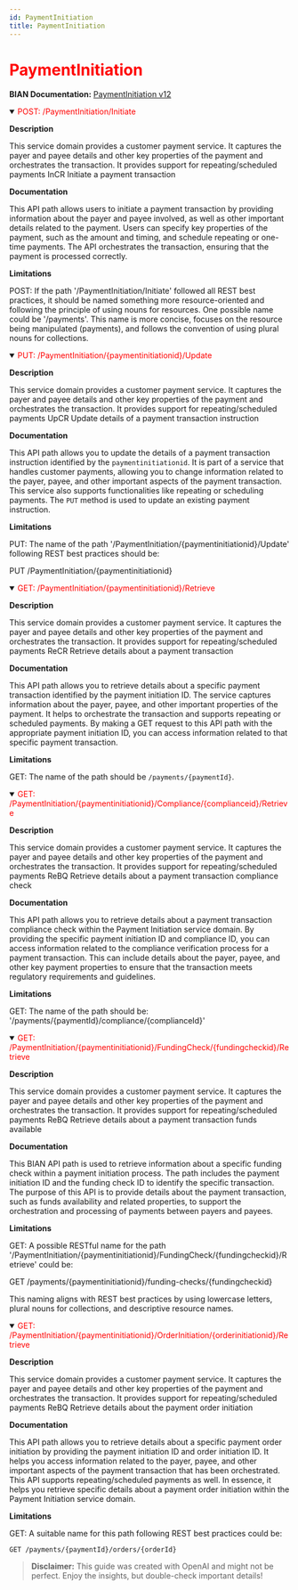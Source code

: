 ```yaml
---
id: PaymentInitiation
title: PaymentInitiation
---
```


<h1 style='color:red;'>PaymentInitiation</h1>

**BIAN Documentation:** [PaymentInitiation v12](https://app.swaggerhub.com/apis/BIAN-3/PaymentInitiation/12.0.0)

<details open>
  <summary><span style='color:red;'>POST: /PaymentInitiation/Initiate</span></summary>

  **Description**

  This service domain provides a customer payment service. It captures the payer and payee details and other key properties of the payment and orchestrates the transaction. It provides support for repeating/scheduled payments InCR Initiate a payment transaction

  **Documentation**

  This API path allows users to initiate a payment transaction by providing information about the payer and payee involved, as well as other important details related to the payment. Users can specify key properties of the payment, such as the amount and timing, and schedule repeating or one-time payments. The API orchestrates the transaction, ensuring that the payment is processed correctly.

  **Limitations**

  POST: If the path '/PaymentInitiation/Initiate' followed all REST best practices, it should be named something more resource-oriented and following the principle of using nouns for resources. One possible name could be '/payments'. This name is more concise, focuses on the resource being manipulated (payments), and follows the convention of using plural nouns for collections.

</details>

<details open>
  <summary><span style='color:red;'>PUT: /PaymentInitiation/{paymentinitiationid}/Update</span></summary>

  **Description**

  This service domain provides a customer payment service. It captures the payer and payee details and other key properties of the payment and orchestrates the transaction. It provides support for repeating/scheduled payments UpCR Update details of a payment transaction instruction

  **Documentation**

  This API path allows you to update the details of a payment transaction instruction identified by the `paymentinitiationid`. It is part of a service that handles customer payments, allowing you to change information related to the payer, payee, and other important aspects of the payment transaction. This service also supports functionalities like repeating or scheduling payments. The `PUT` method is used to update an existing payment instruction.

  **Limitations**

  PUT: The name of the path '/PaymentInitiation/{paymentinitiationid}/Update' following REST best practices should be:

PUT /PaymentInitiation/{paymentinitiationid}

</details>

<details open>
  <summary><span style='color:red;'>GET: /PaymentInitiation/{paymentinitiationid}/Retrieve</span></summary>

  **Description**

  This service domain provides a customer payment service. It captures the payer and payee details and other key properties of the payment and orchestrates the transaction. It provides support for repeating/scheduled payments ReCR Retrieve details about a payment transaction

  **Documentation**

  This API path allows you to retrieve details about a specific payment transaction identified by the payment initiation ID. The service captures information about the payer, payee, and other important properties of the payment. It helps to orchestrate the transaction and supports repeating or scheduled payments. By making a GET request to this API path with the appropriate payment initiation ID, you can access information related to that specific payment transaction.

  **Limitations**

  GET: The name of the path should be `/payments/{paymentId}`.

</details>

<details open>
  <summary><span style='color:red;'>GET: /PaymentInitiation/{paymentinitiationid}/Compliance/{complianceid}/Retrieve</span></summary>

  **Description**

  This service domain provides a customer payment service. It captures the payer and payee details and other key properties of the payment and orchestrates the transaction. It provides support for repeating/scheduled payments ReBQ Retrieve details about a payment transaction compliance check

  **Documentation**

  This API path allows you to retrieve details about a payment transaction compliance check within the Payment Initiation service domain. By providing the specific payment initiation ID and compliance ID, you can access information related to the compliance verification process for a payment transaction. This can include details about the payer, payee, and other key payment properties to ensure that the transaction meets regulatory requirements and guidelines.

  **Limitations**

  GET: The name of the path should be:
'/payments/{paymentId}/compliance/{complianceId}'

</details>

<details open>
  <summary><span style='color:red;'>GET: /PaymentInitiation/{paymentinitiationid}/FundingCheck/{fundingcheckid}/Retrieve</span></summary>

  **Description**

  This service domain provides a customer payment service. It captures the payer and payee details and other key properties of the payment and orchestrates the transaction. It provides support for repeating/scheduled payments ReBQ Retrieve details about a payment transaction funds available

  **Documentation**

  This BIAN API path is used to retrieve information about a specific funding check within a payment initiation process. The path includes the payment initiation ID and the funding check ID to identify the specific transaction. The purpose of this API is to provide details about the payment transaction, such as funds availability and related properties, to support the orchestration and processing of payments between payers and payees.

  **Limitations**

  GET: A possible RESTful name for the path '/PaymentInitiation/{paymentinitiationid}/FundingCheck/{fundingcheckid}/Retrieve' could be:

GET /payments/{paymentinitiationid}/funding-checks/{fundingcheckid}

This naming aligns with REST best practices by using lowercase letters, plural nouns for collections, and descriptive resource names.

</details>

<details open>
  <summary><span style='color:red;'>GET: /PaymentInitiation/{paymentinitiationid}/OrderInitiation/{orderinitiationid}/Retrieve</span></summary>

  **Description**

  This service domain provides a customer payment service. It captures the payer and payee details and other key properties of the payment and orchestrates the transaction. It provides support for repeating/scheduled payments ReBQ Retrieve details about the payment order initiation

  **Documentation**

  This API path allows you to retrieve details about a specific payment order initiation by providing the payment initiation ID and order initiation ID. It helps you access information related to the payer, payee, and other important aspects of the payment transaction that has been orchestrated. This API supports repeating/scheduled payments as well. In essence, it helps you retrieve specific details about a payment order initiation within the Payment Initiation service domain.

  **Limitations**

  GET: A suitable name for this path following REST best practices could be:

```
GET /payments/{paymentId}/orders/{orderId}
```

</details>

> **Disclaimer:** This guide was created with OpenAI and might not be perfect. Enjoy the insights, but double-check important details!
